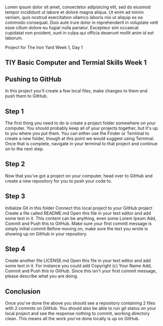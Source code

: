 Lorem ipsum dolor sit amet, consectetur adipisicing elit, sed do eiusmod tempor incididunt ut labore et dolore magna aliqua. Ut enim ad minim veniam, quis nostrud exercitation ullamco laboris nisi ut aliquip ex ea commodo consequat. Duis aute irure dolor in reprehenderit in voluptate velit esse cillum dolore eu fugiat nulla pariatur. Excepteur sint occaecat cupidatat non proident, sunt in culpa qui officia deserunt mollit anim id est laborum.

Project for The Iron Yard Week 1, Day 1 

## TIY Basic Computer and Termial Skills Week 1 

## Pushing to GitHub
In this project you'll create a few local files, make changes to them and push them to GitHub.

## Step 1  
The first thing you need to do is create a project folder somewhere on your computer. You should probably keep all of your projects together, but it's up to you where you put them.
You can either use the Finder or Terminal to create a new folder, though at this point we would suggest using Terminal. Once that is complete, navigate in your terminal to that project and continue on to the next step.

## Step 2  
Now that you've got a project on your computer, head over to GitHub and create a new repository for you to push your code to.

## Step 3  
Initialize Git in this folder
Connect this local project to your GitHub project
Create a file called README.md
Open this file in your text editor and add some text in it.
This content can be anything, even some Lorem Ipsum
Add, Commit and Push this to GitHub.
Make sure your first commit message is simply initial commit
Before moving on, make sure the text you wrote is showing up on GitHub in your repository.

## Step 4  
Create another file LICENSE.md
Open this file in your text editor and add some text in it.
For instance you could add Copyright (c) Your Name
Add, Commit and Push this to GitHub.
Since this isn't your first commit message, please describe what you are doing.

## Conclusion  
Once you've done the above you should see a repository containing 2 files with 2 commits on GitHub.
You should also be able to run git status on your local project and see the response nothing to commit, working directory clean. This means all the work you've done locally is up on GitHub.
